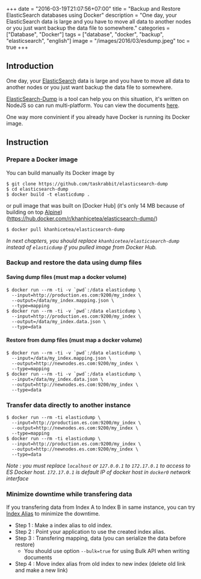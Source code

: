 +++
date = "2016-03-19T21:07:56+07:00"
title = "Backup and Restore ElasticSearch databases using Docker"
description = "One day, your ElasticSearch data is large and you have to move all data to another nodes or you just want backup the data file to somewhere."
categories = ["Database", "Docker"]
tags = ["database", "docker", "backup", "elasticsearch", "english"]
image = "/images/2016/03/esdump.jpeg"
toc = true
+++

## Introduction

One day, your [ElasticSearch](https://www.elastic.co/) data is large and you have to move all data to another nodes or you just want backup the data file to somewhere.

[ElasticSearch-Dump](https://github.com/taskrabbit/elasticsearch-dump) is a tool can help you on this situation, it's written on NodeJS so can run multi-platform. You can view the documents [here](https://github.com/taskrabbit/elasticsearch-dump).

One way more convinient if you already have Docker is running its Docker image.

## Instruction

### Prepare a Docker image

You can build manually its Docker image by

```shell
$ git clone https://github.com/taskrabbit/elasticsearch-dump
$ cd elasticsearch-dump
$ docker build -t elasticdump .
```

or pull image that was built on [Docker Hub] (it's only 14 MB because of building on top [Alpine](https://hub.docker.com/_/alpine/)) (https://hub.docker.com/r/khanhicetea/elasticsearch-dump/)
```shell
$ docker pull khanhicetea/elasticsearch-dump
```

*In next chapters, you should replace `khanhicetea/elasticsearch-dump` instead of `elasticdump` if you pulled image from Docker Hub.*

### Backup and restore the data using dump files

#### Saving dump files (must map a docker volume)

```shell
$ docker run --rm -ti -v `pwd`:/data elasticdump \
  --input=http://production.es.com:9200/my_index \
  --output=/data/my_index.mapping.json \
  --type=mapping
$ docker run --rm -ti -v `pwd`:/data elasticdump \
  --input=http://production.es.com:9200/my_index \
  --output=/data/my_index.data.json \
  --type=data
```

#### Restore from dump files (must map a docker volume)

```shell
$ docker run --rm -ti -v `pwd`:/data elasticdump \
  --input=/data/my_index.mapping.json \
  --output=http://newnodes.es.com:9200/my_index \
  --type=mapping
$ docker run --rm -ti -v `pwd`:/data elasticdump \
  --input=/data/my_index.data.json \
  --output=http://newnodes.es.com:9200/my_index \
  --type=data
```

### Transfer data directly to another instance

```shell
$ docker run --rm -ti elasticdump \
  --input=http://production.es.com:9200/my_index \
  --output=http://newnodes.es.com:9200/my_index \
  --type=mapping
$ docker run --rm -ti elasticdump \
  --input=http://production.es.com:9200/my_index \
  --output=http://newnodes.es.com:9200/my_index \
  --type=data
```

*Note : you must replace `localhost` or `127.0.0.1` to `172.17.0.1` to access to ES Docker host. `172.17.0.1` is default IP of docker host in `docker0` network interface*

### Minimize downtime while transfering data

If you transfering data from Index A to Index B in same instance, you can try [Index Alias](https://www.elastic.co/guide/en/elasticsearch/reference/master/indices-aliases.html) to minimize the downtime.

- Step 1 : Make a index alias to old index.
- Step 2 : Point your application to use the created index alias.
- Step 3 : Transfering mapping, data (you can serialize the data before restore)
  + You should use option `--bulk=true` for using Bulk API when writing documents
- Step 4 : Move index alias from old index to new index (delete old link and make a new link)
